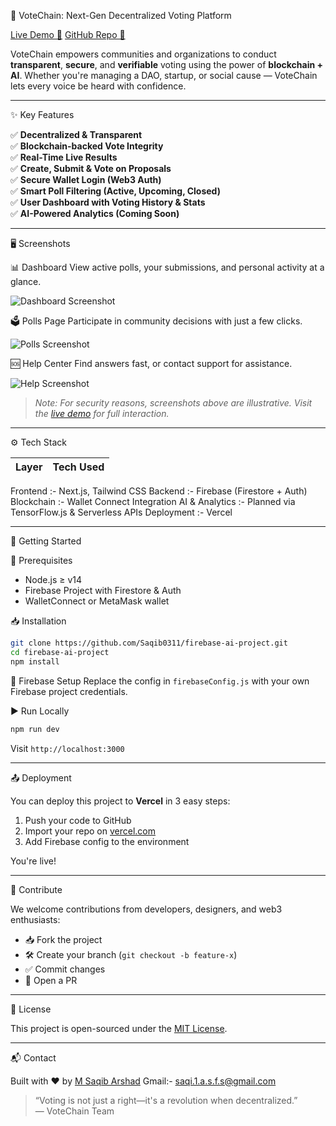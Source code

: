 🔗 VoteChain: Next-Gen Decentralized Voting Platform

[Live Demo 🚀](https://firebase-ai-project.vercel.app/) 
[GitHub Repo 📂](https://github.com/Saqib0311/firebase-ai-project)

VoteChain empowers communities and organizations to conduct **transparent**, **secure**, and **verifiable** voting using the power of **blockchain + AI**. Whether you're managing a DAO, startup, or social cause — VoteChain lets every voice be heard with confidence.

---
✨ Key Features

✅ **Decentralized & Transparent**  
✅ **Blockchain-backed Vote Integrity**  
✅ **Real-Time Live Results**  
✅ **Create, Submit & Vote on Proposals**  
✅ **Secure Wallet Login (Web3 Auth)**  
✅ **Smart Poll Filtering (Active, Upcoming, Closed)**  
✅ **User Dashboard with Voting History & Stats**  
✅ **AI-Powered Analytics (Coming Soon)**

---
🖥️ Screenshots

📊 Dashboard
View active polls, your submissions, and personal activity at a glance.

![Dashboard Screenshot](https://firebase-ai-project.vercel.app/dashboard-sample.png)

🗳️ Polls Page
Participate in community decisions with just a few clicks.

![Polls Screenshot](https://firebase-ai-project.vercel.app/polls-sample.png)

🆘 Help Center
Find answers fast, or contact support for assistance.

![Help Screenshot](https://firebase-ai-project.vercel.app/help-sample.png)

> *Note: For security reasons, screenshots above are illustrative. Visit the [live demo](https://firebase-ai-project.vercel.app/) for full interaction.*

---

⚙️ Tech Stack

| Layer        | Tech Used |
|--------------|-----------|
 Frontend :- Next.js, Tailwind CSS 
 Backend :- Firebase (Firestore + Auth) 
 Blockchain :- Wallet Connect Integration 
 AI & Analytics :- Planned via TensorFlow.js & Serverless APIs
 Deployment :- Vercel 

---

🚀 Getting Started

 🔧 Prerequisites
- Node.js ≥ v14
- Firebase Project with Firestore & Auth
- WalletConnect or MetaMask wallet

📥 Installation

```bash
git clone https://github.com/Saqib0311/firebase-ai-project.git
cd firebase-ai-project
npm install
```

🔐 Firebase Setup
Replace the config in `firebaseConfig.js` with your own Firebase project credentials.

 ▶️ Run Locally

```bash
npm run dev
```
Visit `http://localhost:3000`

---

📤 Deployment

You can deploy this project to **Vercel** in 3 easy steps:

1. Push your code to GitHub
2. Import your repo on [vercel.com](https://vercel.com)
3. Add Firebase config to the environment

You're live!

---

🙌 Contribute

We welcome contributions from developers, designers, and web3 enthusiasts:

- 📥 Fork the project
- 🛠️ Create your branch (`git checkout -b feature-x`)
- ✅ Commit changes
- 📩 Open a PR

---

📜 License

This project is open-sourced under the [MIT License](LICENSE).

---

📬 Contact

Built with ❤️ by [M Saqib Arshad](https://github.com/Saqib0311)
Gmail:- saqi.1.a.s.f.s@gmail.com
> “Voting is not just a right—it's a revolution when decentralized.”  
> — VoteChain Team
 
 
